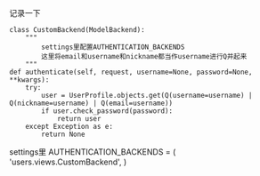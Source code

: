 记录一下

    class CustomBackend(ModelBackend):
        """
            settings里配置AUTHENTICATION_BACKENDS
            这里将email和username和nickname都当作username进行Q并起来
        """
    def authenticate(self, request, username=None, password=None, **kwargs):
        try:
            user = UserProfile.objects.get(Q(username=username) | Q(nickname=username) | Q(email=username))
            if user.check_password(password):
                return user
        except Exception as e:
            return None



settings里
AUTHENTICATION_BACKENDS = (
    'users.views.CustomBackend',
)